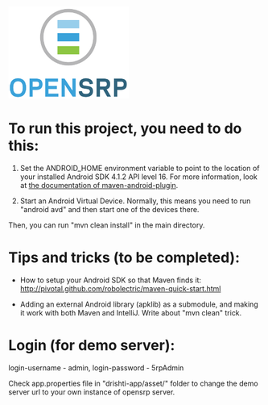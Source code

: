 ![Dristhi](dristhi-app/res/drawable-mdpi/login_logo.png)

To run this project, you need to do this:
========================================

1. Set the ANDROID\_HOME environment variable to point to the location of your installed Android SDK 4.1.2 API level 16. For more information, look at [the documentation of maven-android-plugin](http://code.google.com/p/maven-android-plugin/wiki/GettingStarted).

2. Start an Android Virtual Device. Normally, this means you need to run "android avd" and then start one of the devices there.

Then, you can run "mvn clean install" in the main directory.

Tips and tricks (to be completed):
=================================

* How to setup your Android SDK so that Maven finds it: http://pivotal.github.com/robolectric/maven-quick-start.html

* Adding an external Android library (apklib) as a submodule, and making it work with both Maven and IntelliJ. Write about "mvn clean" trick.

Login (for demo server):
=================================
login-username - admin,
login-password - 5rpAdmin

Check app.properties file in "drishti-app/asset/" folder to change the demo server url to your own instance of opensrp server. 
